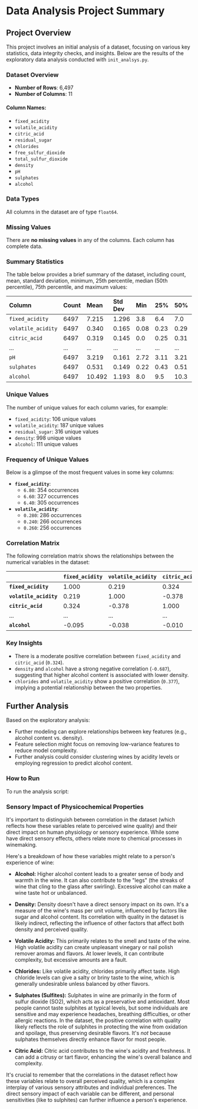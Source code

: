 # Data Analysis Project Summary

## Project Overview

This project involves an initial analysis of a dataset, focusing on various key statistics, data integrity checks, and insights. Below are the results of the exploratory data analysis conducted with `init_analsys.py`.

### Dataset Overview

- **Number of Rows**: 6,497  
- **Number of Columns**: 11

#### Column Names:

- `fixed_acidity`  
- `volatile_acidity`  
- `citric_acid`  
- `residual_sugar`  
- `chlorides`  
- `free_sulfur_dioxide`  
- `total_sulfur_dioxide`  
- `density`  
- `pH`  
- `sulphates`  
- `alcohol`

### Data Types

All columns in the dataset are of type `float64`.

### Missing Values

There are **no missing values** in any of the columns. Each column has complete data.

### Summary Statistics

The table below provides a brief summary of the dataset, including count, mean, standard deviation, minimum, 25th percentile, median (50th percentile), 75th percentile, and maximum values:

| Column | Count | Mean | Std Dev | Min | 25% | 50% | 75% | Max |
| :---- | :---- | :---- | :---- | :---- | :---- | :---- | :---- | :---- |
| `fixed_acidity` | 6497 | 7.215 | 1.296 | 3.8 | 6.4 | 7.0 | 7.7 | 15.9 |
| `volatile_acidity` | 6497 | 0.340 | 0.165 | 0.08 | 0.23 | 0.29 | 0.40 | 1.58 |
| `citric_acid` | 6497 | 0.319 | 0.145 | 0.0 | 0.25 | 0.31 | 0.39 | 1.66 |
| ... | ... | ... | ... | ... | ... | ... | ... | ... |
| `pH` | 6497 | 3.219 | 0.161 | 2.72 | 3.11 | 3.21 | 3.32 | 4.01 |
| `sulphates` | 6497 | 0.531 | 0.149 | 0.22 | 0.43 | 0.51 | 0.60 | 2.00 |
| `alcohol` | 6497 | 10.492 | 1.193 | 8.0 | 9.5 | 10.3 | 11.3 | 14.9 |

### Unique Values

The number of unique values for each column varies, for example:

- `fixed_acidity`: 106 unique values  
- `volatile_acidity`: 187 unique values  
- `residual_sugar`: 316 unique values  
- `density`: 998 unique values  
- `alcohol`: 111 unique values

### Frequency of Unique Values

Below is a glimpse of the most frequent values in some key columns:

- **`fixed_acidity`**:  
  - `6.80`: 354 occurrences  
  - `6.60`: 327 occurrences  
  - `6.40`: 305 occurrences  
- **`volatile_acidity`**:  
  - `0.280`: 286 occurrences  
  - `0.240`: 266 occurrences  
  - `0.260`: 256 occurrences

### Correlation Matrix

The following correlation matrix shows the relationships between the numerical variables in the dataset:

|  | `fixed_acidity` | `volatile_acidity` | `citric_acid` | ... | `sulphates` | `alcohol` |
| :---- | :---- | :---- | :---- | :---- | :---- | :---- |
| **`fixed_acidity`** | 1.000 | 0.219 | 0.324 | ... | 0.299 | \-0.095 |
| **`volatile_acidity`** | 0.219 | 1.000 | \-0.378 | ... | 0.226 | \-0.038 |
| **`citric_acid`** | 0.324 | \-0.378 | 1.000 | ... | 0.056 | \-0.010 |
| ... | ... | ... | ... | ... | ... | ... |
| **`alcohol`** | \-0.095 | \-0.038 | \-0.010 | ... | \-0.003 | 1.000 |

### Key Insights

- There is a moderate positive correlation between `fixed_acidity` and `citric_acid` (`0.324`).  
- `density` and `alcohol` have a strong negative correlation (`-0.687`), suggesting that higher alcohol content is associated with lower density.  
- `chlorides` and `volatile_acidity` show a positive correlation (`0.377`), implying a potential relationship between the two properties.

## Further Analysis

Based on the exploratory analysis:

- Further modeling can explore relationships between key features (e.g., alcohol content vs. density).  
- Feature selection might focus on removing low-variance features to reduce model complexity.  
- Further analysis could consider clustering wines by acidity levels or employing regression to predict alcohol content.

### How to Run

To run the analysis script:

### Sensory Impact of Physicochemical Properties

It's important to distinguish between correlation in the dataset (which reflects how these variables relate to perceived wine quality) and their direct impact on human physiology or sensory experience. While some have direct sensory effects, others relate more to chemical processes in winemaking.

Here's a breakdown of how these variables might relate to a person's experience of wine:

* **Alcohol:** Higher alcohol content leads to a greater sense of body and warmth in the wine. It can also contribute to the "legs" (the streaks of wine that cling to the glass after swirling). Excessive alcohol can make a wine taste hot or unbalanced.

* **Density:** Density doesn't have a direct sensory impact on its own. It's a measure of the wine's mass per unit volume, influenced by factors like sugar and alcohol content. Its correlation with quality in the dataset is likely indirect, reflecting the influence of other factors that affect both density and perceived quality.

* **Volatile Acidity:** This primarily relates to the smell and taste of the wine. High volatile acidity can create unpleasant vinegary or nail polish remover aromas and flavors. At lower levels, it can contribute complexity, but excessive amounts are a fault.

* **Chlorides:** Like volatile acidity, chlorides primarily affect taste. High chloride levels can give a salty or briny taste to the wine, which is generally undesirable unless balanced by other flavors.

* **Sulphates (Sulfites):** Sulphates in wine are primarily in the form of sulfur dioxide (SO2), which acts as a preservative and antioxidant. Most people cannot taste sulphites at typical levels, but some individuals are sensitive and may experience headaches, breathing difficulties, or other allergic reactions. In the dataset, the positive correlation with quality likely reflects the role of sulphites in protecting the wine from oxidation and spoilage, thus preserving desirable flavors. It's *not* because sulphates themselves directly enhance flavor for most people.

* **Citric Acid:** Citric acid contributes to the wine's acidity and freshness. It can add a citrusy or tart flavor, enhancing the wine's overall balance and complexity.

It's crucial to remember that the correlations in the dataset reflect how these variables relate to overall perceived quality, which is a complex interplay of various sensory attributes and individual preferences. The direct sensory impact of each variable can be different, and personal sensitivities (like to sulphites) can further influence a person's experience.